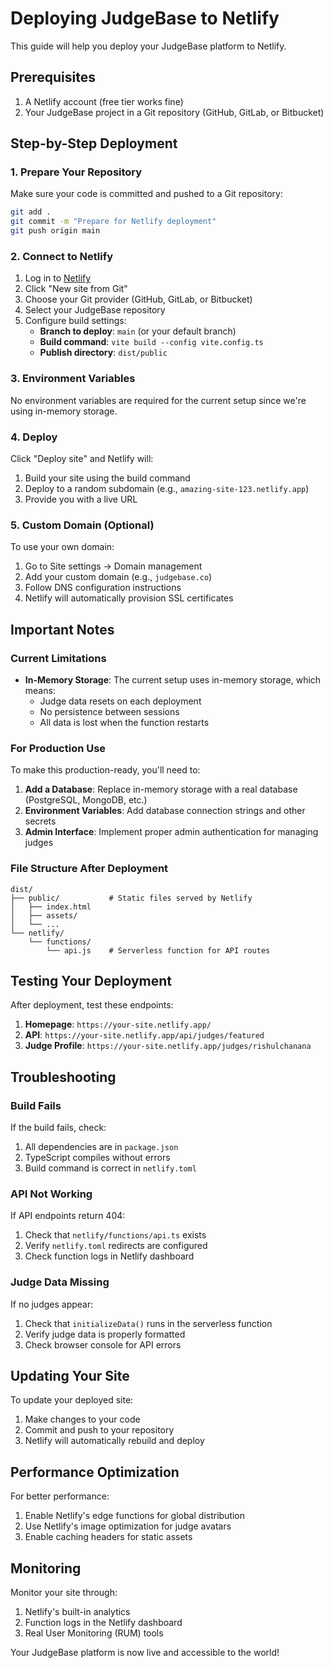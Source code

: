 # Deploying JudgeBase to Netlify

This guide will help you deploy your JudgeBase platform to Netlify.

## Prerequisites

1. A Netlify account (free tier works fine)
2. Your JudgeBase project in a Git repository (GitHub, GitLab, or Bitbucket)

## Step-by-Step Deployment

### 1. Prepare Your Repository

Make sure your code is committed and pushed to a Git repository:

```bash
git add .
git commit -m "Prepare for Netlify deployment"
git push origin main
```

### 2. Connect to Netlify

1. Log in to [Netlify](https://netlify.com)
2. Click "New site from Git"
3. Choose your Git provider (GitHub, GitLab, or Bitbucket)
4. Select your JudgeBase repository
5. Configure build settings:
   - **Branch to deploy**: `main` (or your default branch)
   - **Build command**: `vite build --config vite.config.ts`
   - **Publish directory**: `dist/public`

### 3. Environment Variables

No environment variables are required for the current setup since we're using in-memory storage.

### 4. Deploy

Click "Deploy site" and Netlify will:
1. Build your site using the build command
2. Deploy to a random subdomain (e.g., `amazing-site-123.netlify.app`)
3. Provide you with a live URL

### 5. Custom Domain (Optional)

To use your own domain:
1. Go to Site settings → Domain management
2. Add your custom domain (e.g., `judgebase.co`)
3. Follow DNS configuration instructions
4. Netlify will automatically provision SSL certificates

## Important Notes

### Current Limitations

- **In-Memory Storage**: The current setup uses in-memory storage, which means:
  - Judge data resets on each deployment
  - No persistence between sessions
  - All data is lost when the function restarts

### For Production Use

To make this production-ready, you'll need to:

1. **Add a Database**: Replace in-memory storage with a real database (PostgreSQL, MongoDB, etc.)
2. **Environment Variables**: Add database connection strings and other secrets
3. **Admin Interface**: Implement proper admin authentication for managing judges

### File Structure After Deployment

```
dist/
├── public/           # Static files served by Netlify
│   ├── index.html
│   ├── assets/
│   └── ...
└── netlify/
    └── functions/
        └── api.js    # Serverless function for API routes
```

## Testing Your Deployment

After deployment, test these endpoints:

1. **Homepage**: `https://your-site.netlify.app/`
2. **API**: `https://your-site.netlify.app/api/judges/featured`
3. **Judge Profile**: `https://your-site.netlify.app/judges/rishulchanana`

## Troubleshooting

### Build Fails

If the build fails, check:
1. All dependencies are in `package.json`
2. TypeScript compiles without errors
3. Build command is correct in `netlify.toml`

### API Not Working

If API endpoints return 404:
1. Check that `netlify/functions/api.ts` exists
2. Verify `netlify.toml` redirects are configured
3. Check function logs in Netlify dashboard

### Judge Data Missing

If no judges appear:
1. Check that `initializeData()` runs in the serverless function
2. Verify judge data is properly formatted
3. Check browser console for API errors

## Updating Your Site

To update your deployed site:

1. Make changes to your code
2. Commit and push to your repository
3. Netlify will automatically rebuild and deploy

## Performance Optimization

For better performance:
1. Enable Netlify's edge functions for global distribution
2. Use Netlify's image optimization for judge avatars
3. Enable caching headers for static assets

## Monitoring

Monitor your site through:
1. Netlify's built-in analytics
2. Function logs in the Netlify dashboard
3. Real User Monitoring (RUM) tools

Your JudgeBase platform is now live and accessible to the world!